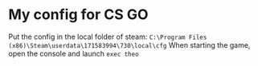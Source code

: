 # My config for CS GO

Put the config in the local folder of steam: `C:\Program Files (x86)\Steam\userdata\171583994\730\local\cfg`
When starting the game, open the console and launch `exec theo`